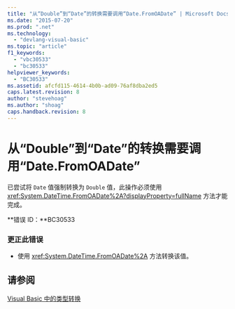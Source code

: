 ```yaml
---
title: "从“Double”到“Date”的转换需要调用“Date.FromOADate” | Microsoft Docs"
ms.date: "2015-07-20"
ms.prod: ".net"
ms.technology: 
  - "devlang-visual-basic"
ms.topic: "article"
f1_keywords: 
  - "vbc30533"
  - "bc30533"
helpviewer_keywords: 
  - "BC30533"
ms.assetid: afcfd115-4614-4b0b-ad09-76af8dba2ed5
caps.latest.revision: 8
author: "stevehoag"
ms.author: "shoag"
caps.handback.revision: 8
---
```

# 从“Double”到“Date”的转换需要调用“Date.FromOADate”
已尝试将 `Date` 值强制转换为 `Double` 值，此操作必须使用 <xref:System.DateTime.FromOADate%2A?displayProperty=fullName> 方法才能完成。  
  
 **错误 ID：**BC30533  
  
### 更正此错误  
  
-   使用 <xref:System.DateTime.FromOADate%2A> 方法转换该值。  
  
## 请参阅  
 [Visual Basic 中的类型转换](../../visual-basic/programming-guide/language-features/data-types/type-conversions.md)